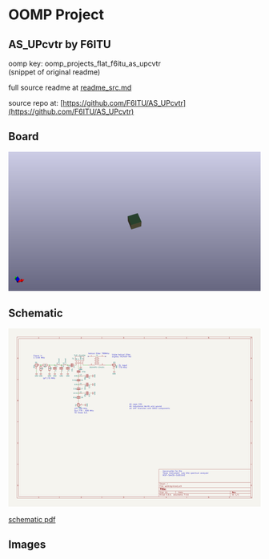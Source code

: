# OOMP Project  
## AS_UPcvtr  by F6ITU  
  
oomp key: oomp_projects_flat_f6itu_as_upcvtr  
(snippet of original readme)  
  
  
  full source readme at [readme_src.md](readme_src.md)  
  
source repo at: [https://github.com/F6ITU/AS_UPcvtr](https://github.com/F6ITU/AS_UPcvtr)  
## Board  
  
[![working_3d.png](working_3d_600.png)](working_3d.png)  
## Schematic  
  
[![working_schematic.png](working_schematic_600.png)](working_schematic.png)  
  
[schematic pdf](working_schematic.pdf)  
## Images  
